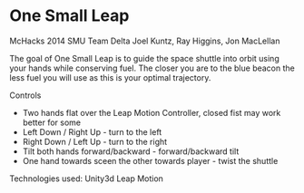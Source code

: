 One Small Leap
=========

McHacks 2014
SMU Team Delta
Joel Kuntz, Ray Higgins, Jon MacLellan

The goal of One Small Leap is to guide the space shuttle into orbit using your hands while conserving fuel. The closer you are to the blue beacon the less fuel you will use as this is your optimal trajectory.

Controls
- Two hands flat over the Leap Motion Controller, closed fist may work better for some
- Left Down / Right Up - turn to the left
- Right Down / Left Up - turn to the right
- Tilt both hands forward/backward - forward/backward tilt
- One hand towards sceen the other towards player - twist the shuttle

Technologies used:
Unity3d
Leap Motion
